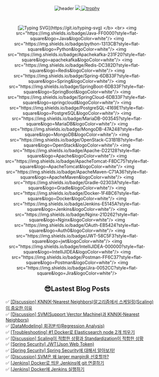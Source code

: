 
<div align="center">
  
![header](https://capsule-render.vercel.app/api?type=venom&color=auto&height=300&section=header&text=Hello%Lima!&fontSize=90)
<a href="https://github.com/devxb/gitanimals">
<img src="https://render.gitanimals.org/farms/lima1016"/>
</a>
[![trophy](https://github-profile-trophy.vercel.app/?username=lima1016&row=1)](https://github.com/lima1016/github-profile-trophy)

<br>   
  
</b> [![Typing SVG](https://readme-typing-svg.demolab.com/?lines=🌱+I’m+currently+learning!)](https://git.io/typing-svg) </b> <br>
<img src="https://img.shields.io/badge/Java-FF0000?style=flat-square&logo=Java&logoColor=white"/>
<img src="https://img.shields.io/badge/python-1313CB?style=flat-square&logo=Python&logoColor=white"/>
<img src="https://img.shields.io/badge/Apachekafka-231F20?style=flat-square&logo=apachekafka&logoColor=white"/>
<img src="https://img.shields.io/badge/Redis-DC382D?style=flat-square&logo=Redis&logoColor=white"/>
<img src="https://img.shields.io/badge/Spring-6DB33F?style=flat-square&logo=Spring&logoColor=white"/>
<img src="https://img.shields.io/badge/SpringBoot-6DB33F?style=flat-square&logo=SpringBoot&logoColor=white"/>
<img src="https://img.shields.io/badge/SpringCloud-6DB33F?style=flat-square&logo=springcloud&logoColor=white"/>
<img src="https://img.shields.io/badge/PostgreSQL-4169E1?style=flat-square&logo=PostgreSQL&logoColor=white"/>
<img src="https://img.shields.io/badge/MariaDB-003545?style=flat-square&logo=MariaDB&logoColor=white"/>
<img src="https://img.shields.io/badge/MongoDB-47A248?style=flat-square&logo=MongoDB&logoColor=white"/>
<img src="https://img.shields.io/badge/OpenStack-C31B1B?style=flat-square&logo=OpenStack&logoColor=white"/>
<img src="https://img.shields.io/badge/Apache-D22128?style=flat-square&logo=Apache&logoColor=white"/>
<img src="https://img.shields.io/badge/ApacheTomcat-F8DC75?style=flat-square&logo=ApacheTomcat&logoColor=white"/>
<img src="https://img.shields.io/badge/ApacheMaven-C71A36?style=flat-square&logo=ApacheMaven&logoColor=white"/>
<img src="https://img.shields.io/badge/Gradle-02303A?style=flat-square&logo=Gradle&logoColor=white"/>
<img src="https://img.shields.io/badge/Docker-1F4BC6?style=flat-square&logo=Docker&logoColor=white"/>
<img src="https://img.shields.io/badge/Jenkins-E5145A?style=flat-square&logo=Jenkins&logoColor=white"/>
<img src="https://img.shields.io/badge/Nginx-21D262?style=flat-square&logo=Nginx&logoColor=white"/>
<img src="https://img.shields.io/badge/OAuth-EB5424?style=flat-square&logo=Auth0&logoColor=white"/>
<img src="https://img.shields.io/badge/JWT-58C5F3?style=flat-square&logo=jwt&logoColor=white"/>
<img src="https://img.shields.io/badge/IntelliJIDEA-000000?style=flat-square&logo=IntelliJIDEA&logoColor=white"/>
<img src="https://img.shields.io/badge/Postman-FF6C37?style=flat-square&logo=Postman&logoColor=white"/>
<img src="https://img.shields.io/badge/Jira-0052CC?style=flat-square&logo=Jira&logoColor=white"/>

## 😎Lastest Blog Posts
</div>

<ul>✅ <a href='https://lima1016.tistory.com/185' target='_blank'>[Discussion] KNN(K-Nearest Neighbors)알고리즘에서 스케일링(Scaling)이 중요한 이유</a><br>✅ <a href='https://lima1016.tistory.com/184' target='_blank'>[Discussion] SVM(Support Verctor Machine)과 KNN(K-Nearest Neighbors)</a><br>✅ <a href='https://lima1016.tistory.com/176' target='_blank'>[DataModeling] 회귀분석(Regression Analysis)</a><br>✅ <a href='https://lima1016.tistory.com/187' target='_blank'>[Troubleshooting] #1 Docker로 Elasticsearch node 2개 띄우기</a><br>✅ <a href='https://lima1016.tistory.com/183' target='_blank'>[Discussion] Scaling이 적합한 상황과 Standardization이 적합한 상황</a><br>✅ <a href='https://lima1016.tistory.com/182' target='_blank'>[Spring Security] JWT(Json Web Token)</a><br>✅ <a href='https://lima1016.tistory.com/181' target='_blank'>[Spring Security] Spring Security에 대해서 알아보자!</a><br>✅ <a href='https://lima1016.tistory.com/180' target='_blank'>[Discussion] SVM은 왜 larger margin을 선호할까?</a><br>✅ <a href='https://lima1016.tistory.com/178' target='_blank'>[Jenkins] Docker로 띄운 Jenkins에 git 연결하기</a><br>✅ <a href='https://lima1016.tistory.com/177' target='_blank'>[Jenkins] Docker에 Jenkins 실행하기</a><br></ul>